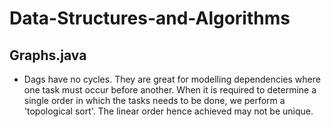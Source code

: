 # Data-Structures-and-Algorithms
## Graphs.java
* Dags have no cycles. They are great for modelling dependencies where one task must occur before another. When it is required to determine a single order in which the tasks needs to be done, we perform a 'topological sort'. The linear order hence achieved may not be unique.

